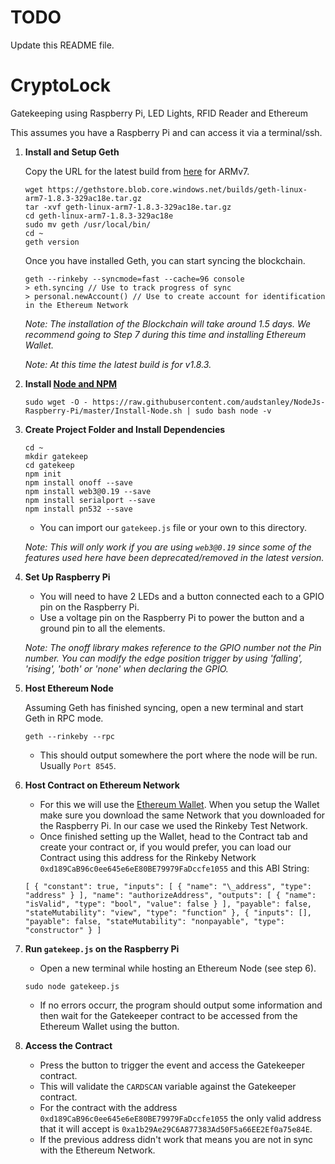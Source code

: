 # TODO

Update this README file.

# CryptoLock
Gatekeeping using Raspberry Pi, LED Lights, RFID Reader and Ethereum

This assumes you have a Raspberry Pi and can access it via a terminal/ssh.

1. **Install and Setup Geth**

   Copy the URL for the latest build from [here](https://geth.ethereum.org/downloads/) for ARMv7.

   ```
   wget https://gethstore.blob.core.windows.net/builds/geth-linux-arm7-1.8.3-329ac18e.tar.gz
   tar -xvf geth-linux-arm7-1.8.3-329ac18e.tar.gz
   cd geth-linux-arm7-1.8.3-329ac18e
   sudo mv geth /usr/local/bin/
   cd ~
   geth version
   ```

   Once you have installed Geth, you can start syncing the blockchain.

   ```
   geth --rinkeby --syncmode=fast --cache=96 console
   > eth.syncing // Use to track progress of sync
   > personal.newAccount() // Use to create account for identification in the Ethereum Network
   ```

   *Note: The installation of the Blockchain will take around 1.5 days. We recommend going to Step 7 during this time and installing Ethereum Wallet.*

   *Note: At this time the latest build is for v1.8.3.*

2. **Install [Node and NPM](https://github.com/audstanley/NodeJs-Raspberry-Pi)**

   ```
   sudo wget -O - https://raw.githubusercontent.com/audstanley/NodeJs-Raspberry-Pi/master/Install-Node.sh | sudo bash node -v
   ```

4. **Create Project Folder and Install Dependencies**

   ```
   cd ~
   mkdir gatekeep
   cd gatekeep
   npm init
   npm install onoff --save
   npm install web3@0.19 --save
   npm install serialport --save
   npm install pn532 --save
   ```

   * You can import our `gatekeep.js` file or your own to this directory.

   *Note: This will only work if you are using `web3@0.19` since some of the features used here have been deprecated/removed in the latest version.*

5. **Set Up Raspberry Pi**

   * You will need to have 2 LEDs and a button connected each to a GPIO pin on the Raspberry Pi.
   * Use a voltage pin on the Raspberry Pi to power the button and a ground pin to all the elements.

   *Note: The onoff library makes reference to the GPIO number not the Pin number. You can modify the edge position trigger by using 'falling', 'rising', 'both' or 'none' when declaring the GPIO.*

6. **Host Ethereum Node**

   Assuming Geth has finished syncing, open a new terminal and start Geth in RPC mode.

   ```
   geth --rinkeby --rpc
   ```

   * This should output somewhere the port where the node will be run. Usually `Port 8545`.

7. **Host Contract on Ethereum Network**

   * For this we will use the [Ethereum Wallet](https://github.com/ethereum/mist/releases). When you setup the Wallet make sure you download the same Network that you downloaded for the Raspberry Pi. In our case we used the Rinkeby Test Network.
   * Once finished setting up the Wallet, head to the Contract tab and create your contract or, if you would prefer, you can load our Contract using this address for the Rinkeby Network `0xd189CaB96c0ee645e6eE80BE79979FaDccfe1055` and this ABI String:
   ```
   [ { "constant": true, "inputs": [ { "name": "\_address", "type": "address" } ], "name": "authorizeAddress", "outputs": [ { "name": "isValid", "type": "bool", "value": false } ], "payable": false, "stateMutability": "view", "type": "function" }, { "inputs": [], "payable": false, "stateMutability": "nonpayable", "type": "constructor" } ]
   ```

8. **Run `gatekeep.js` on the Raspberry Pi**

   * Open a new terminal while hosting an Ethereum Node (see step 6).

   ```
   sudo node gatekeep.js
   ```

   * If no errors occurr, the program should output some information and then wait for the Gatekeeper contract to be accessed from the Ethereum Wallet using the button.

9. **Access the Contract**

   * Press the button to trigger the event and access the Gatekeeper contract.
   * This will validate the `CARDSCAN` variable against the Gatekeeper contract.
   * For the contract with the address `0xd189CaB96c0ee645e6eE80BE79979FaDccfe1055` the only valid address that it will accept is `0xa1b29Ae29C6A877383Ad50F5a66EE2Ef0a75e84E`.
   * If the previous address didn't work that means you are not in sync with the Ethereum Network.
